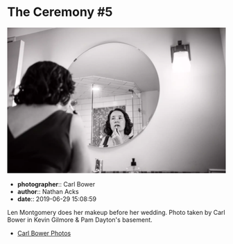 # The Ceremony #5

![Len Montgomery does her makeup](assets/2019-06-29-set-1-the-ceremony-05.webp)

* **photographer**:: Carl Bower  
* **author**:: Nathan Acks  
* **date**:: 2019-06-29 15:08:59

Len Montgomery does her makeup before her wedding. Photo taken by Carl Bower in Kevin Gilmore & Pam Dayton's basement.

* [Carl Bower Photos](https://carlbowerphotos.com)
